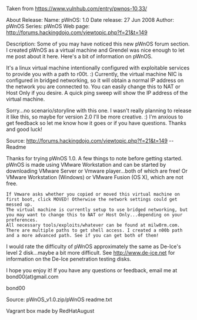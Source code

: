 Taken from https://www.vulnhub.com/entry/pwnos-10,33/ 

About Release:
    Name: pWnOS: 1.0
    Date release: 27 Jun 2008
    Author: pWnOS
    Series: pWnOS
    Web page: http://forums.hackingdojo.com/viewtopic.php?f=21&t=149

Description:
Some of you may have noticed this new pWnOS forum section. I created pWnOS as a virtual machine and Grendel was nice enough to let me post about it here. Here's a bit of information on pWnOS.

It's a linux virtual machine intentionally configured with exploitable services to provide you with a path to r00t. :) Currently, the virtual machine NIC is configured in bridged networking, so it will obtain a normal IP address on the network you are connected to. You can easily change this to NAT or Host Only if you desire. A quick ping sweep will show the IP address of the virtual machine.

Sorry...no scenario/storyline with this one. I wasn't really planning to release it like this, so maybe for version 2.0 I'll be more creative. :) I'm anxious to get feedback so let me know how it goes or if you have questions. Thanks and good luck!

Source: http://forums.hackingdojo.com/viewtopic.php?f=21&t=149
-- Readme

Thanks for trying pWnOS 1.0. A few things to note before getting started. pWnOS is made using VMware Workstation and can be started by downloading VMware Server or Vmware player...both of which are free! Or VMware Workstation (Windows) or VMware Fusion (OS X), which are not free.

    If Vmware asks whether you copied or moved this virtual machine on first boot, click MOVED! Otherwise the network settings could get messed up.
    The virtual machine is currently setup to use bridged networking, but you may want to change this to NAT or Host Only...depending on your preferences.
    All necessary tools/exploits/whatever can be found at milw0rm.com.
    There are multiple paths to get shell access. I created a n00b path and a more advanced path. See if you can get both of them!

I would rate the difficulty of pWnOS approximately the same as De-Ice's level 2 disk...maybe a bit more difficult. See http://www.de-ice.net for information on the De-Ice penetration testing disks.

I hope you enjoy it! If you have any questions or feedback, email me at bond00(at)gmail.com

bond00

Source: pWnOS_v1.0.zip/pWnOS readme.txt

Vagrant box made by RedHatAugust
